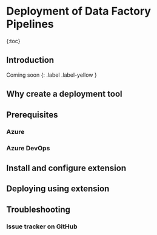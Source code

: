 # Deployment of Data Factory Pipelines
{:toc}

## Introduction
Coming soon {: .label .label-yellow }
## Why create a deployment tool

## Prerequisites
### Azure
### Azure DevOps

## Install and configure extension

## Deploying using extension

## Troubleshooting
### Issue tracker on GitHub
